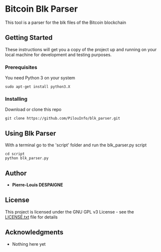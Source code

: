 # Bitcoin Blk Parser

This tool is a parser for the blk files of the Bitcoin blockchain

## Getting Started

These instructions will get you a copy of the project up and running on your local machine for development and testing purposes.

### Prerequisites

You need Python 3 on your system

```
sudo apt-get install python3.X
```

### Installing

Download or clone this repo

```
git clone https://github.com/PilouInfo/blk_parser.git
```

## Using Blk Parser

With a terminal go to the 'script' folder and run the blk_parser.py script

```
cd script
python blk_parser.py
```

## Author

* **Pierre-Louis DESPAIGNE**

## License

This project is licensed under the GNU GPL v3 License - see the [LICENSE.txt](LICENSE.txt) file for details

## Acknowledgments

* Nothing here yet


